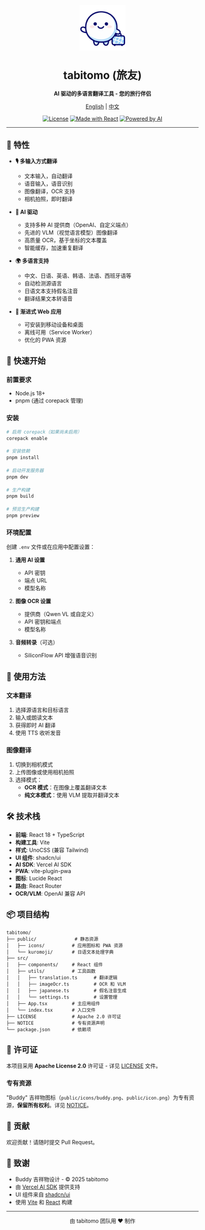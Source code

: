 <div align="center">
  <img src="./public/icons/buddy.png" alt="tabitomo" width="120" height="120">
  <h1>tabitomo (旅友)</h1>
  <p><strong>AI 驱动的多语言翻译工具 - 您的旅行伴侣</strong></p>

  [English](./README.md) | [中文](./README.zh-CN.md)

  [![License](https://img.shields.io/badge/license-Apache%202.0-blue.svg)](./LICENSE)
  [![Made with React](https://img.shields.io/badge/Made%20with-React-61dafb.svg)](https://reactjs.org/)
  [![Powered by AI](https://img.shields.io/badge/Powered%20by-AI-ff6b6b.svg)](https://github.com/vercel/ai)
</div>

---

## 🌟 特性

- **🎙️ 多输入方式翻译**
  - 文本输入，自动翻译
  - 语音输入，语音识别
  - 图像翻译，OCR 支持
  - 相机拍照，即时翻译

- **🤖 AI 驱动**
  - 支持多种 AI 提供商（OpenAI、自定义端点）
  - 先进的 VLM（视觉语言模型）图像翻译
  - 高质量 OCR，基于坐标的文本覆盖
  - 智能缓存，加速重复翻译

- **🌍 多语言支持**
  - 中文、日语、英语、韩语、法语、西班牙语等
  - 自动检测源语言
  - 日语文本支持假名注音
  - 翻译结果文本转语音

- **📱 渐进式 Web 应用**
  - 可安装到移动设备和桌面
  - 离线可用（Service Worker）
  - 优化的 PWA 资源

## 🚀 快速开始

### 前置要求

- Node.js 18+
- pnpm (通过 corepack 管理)

### 安装

```bash
# 启用 corepack（如果尚未启用）
corepack enable

# 安装依赖
pnpm install

# 启动开发服务器
pnpm dev

# 生产构建
pnpm build

# 预览生产构建
pnpm preview
```

### 环境配置

创建 `.env` 文件或在应用中配置设置：

1. **通用 AI 设置**
   - API 密钥
   - 端点 URL
   - 模型名称

2. **图像 OCR 设置**
   - 提供商（Qwen VL 或自定义）
   - API 密钥和端点
   - 模型名称

3. **音频转录**（可选）
   - SiliconFlow API 增强语音识别

## 🎯 使用方法

### 文本翻译
1. 选择源语言和目标语言
2. 输入或朗读文本
3. 获得即时 AI 翻译
4. 使用 TTS 收听发音

### 图像翻译
1. 切换到相机模式
2. 上传图像或使用相机拍照
3. 选择模式：
   - **OCR 模式**：在图像上覆盖翻译文本
   - **纯文本模式**：使用 VLM 提取并翻译文本

## 🛠️ 技术栈

- **前端**: React 18 + TypeScript
- **构建工具**: Vite
- **样式**: UnoCSS (兼容 Tailwind)
- **UI 组件**: shadcn/ui
- **AI SDK**: Vercel AI SDK
- **PWA**: vite-plugin-pwa
- **图标**: Lucide React
- **路由**: React Router
- **OCR/VLM**: OpenAI 兼容 API

## 📦 项目结构

```
tabitomo/
├── public/              # 静态资源
│   ├── icons/          # 应用图标和 PWA 资源
│   └── kuromoji/       # 日语文本处理字典
├── src/
│   ├── components/     # React 组件
│   ├── utils/          # 工具函数
│   │   ├── translation.ts      # 翻译逻辑
│   │   ├── imageOcr.ts         # OCR 和 VLM
│   │   ├── japanese.ts         # 假名注音生成
│   │   └── settings.ts         # 设置管理
│   ├── App.tsx         # 主应用组件
│   └── index.tsx       # 入口文件
├── LICENSE             # Apache 2.0 许可证
├── NOTICE              # 专有资源声明
└── package.json        # 依赖项
```

## 📄 许可证

本项目采用 **Apache License 2.0** 许可证 - 详见 [LICENSE](./LICENSE) 文件。

### 专有资源

"Buddy" 吉祥物图标（`public/icons/buddy.png`、`public/icon.png`）为专有资源，**保留所有权利**。详见 [NOTICE](./NOTICE)。

## 🤝 贡献

欢迎贡献！请随时提交 Pull Request。

## 💖 致谢

- Buddy 吉祥物设计 - © 2025 tabitomo
- 由 [Vercel AI SDK](https://sdk.vercel.ai/) 提供支持
- UI 组件来自 [shadcn/ui](https://ui.shadcn.com/)
- 使用 [Vite](https://vitejs.dev/) 和 [React](https://react.dev/) 构建

---

<div align="center">
  由 tabitomo 团队用 ❤️ 制作
</div>
